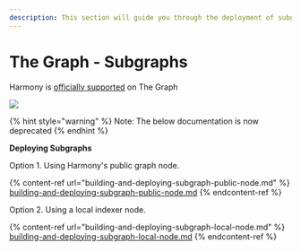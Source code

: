 ```yaml
---
description: This section will guide you through the deployment of subgraphs
---
```


# The Graph - Subgraphs

Harmony is [officially supported](https://thegraph.com/docs/) on The Graph

![](https://lh6.googleusercontent.com/F7QJmLK7CzRVxYbW9Z9kd6-TCSCQBoJB8WDO96JeuocWD7MiCE24LtfF7Do-twdVHusOAUehwZVoWIc2qDpax-JD8pyg3iqRcF5C2FtYLVCoBqth1xt7\_HrxxTNdBQZKabzjWTA64Ujr31lCuA)



{% hint style="warning" %}
Note: The below documentation is now deprecated
{% endhint %}

**Deploying Subgraphs**

Option 1. Using Harmony's public graph node.

{% content-ref url="building-and-deploying-subgraph-public-node.md" %}
[building-and-deploying-subgraph-public-node.md](building-and-deploying-subgraph-public-node.md)
{% endcontent-ref %}

Option 2. Using a local indexer node.

{% content-ref url="building-and-deploying-subgraph-local-node.md" %}
[building-and-deploying-subgraph-local-node.md](building-and-deploying-subgraph-local-node.md)
{% endcontent-ref %}

